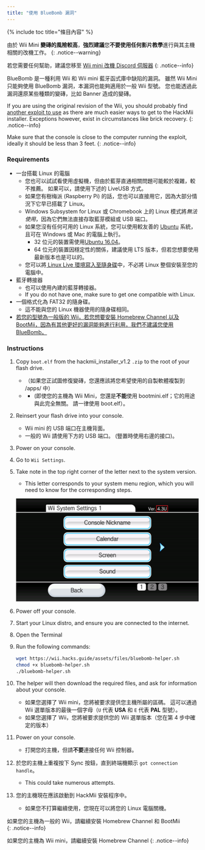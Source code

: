 ```yaml
---
title: "使用 BlueBomb 漏洞"
---
```


{% include toc title="條目內容" %}

由於 Wii Mini **變磚的風險較高**，**強烈建議**您**不要使用任何影片教學**進行與其主機相關的改機工作。
{: .notice--warning}

若您需要任何幫助，建議您移至 [Wii mini 改機 Discord 伺服器](https://discord.gg/6ryxnkS)
{: .notice--info}

BlueBomb 是一種利用 Wii 和 Wii mini 藍牙函式庫中缺陷的漏洞。 雖然 Wii Mini 只能夠使用 BlueBomb 漏洞，本漏洞也能夠適用於一般 Wii 型號。 您也能透過此漏洞還原某些種類的變磚，比如 Banner 造成的變磚。

If you are using the original revision of the Wii, you should probably find [another exploit to use](get-started) as there are much easier ways to get to the HackMii installer. Exceptions however, exist in circumstances like brick recovery.
{: .notice--info}

Make sure that the console is close to the computer running the exploit, ideally it should be less than 3 feet.
{: .notice--info}

### Requirements

* 一台搭載 Linux 的電腦
    * 您也可以試試看使用虛擬機，但由於藍芽直通相關問題可能較於複雜，較不推薦。 如果可以，請使用下述的 LiveUSB 方式。
    * 如果您有樹梅派 (Raspberry Pi) 的話，您也可以直接用它，因為大部分情況下它早已搭載了 Linux。
    * Windows Subsystem for Linux 或 Chromebook 上的 Linux 模式將*無法使用*，因為它們無法直接存取藍芽模組或 USB 端口。
    * 如果您沒有任何可用的 Linux 系統，您可以使用較友善的 [Ubuntu](https://ubuntu.com/download/desktop) 系統，且可在 Windows 或 Mac 的電腦上執行。
        * 32 位元的裝置需使用[Ubuntu 16.04](http://releases.ubuntu.com/16.04/)。
        * 64 位元的裝置因穩定性的關係，建議使用 LTS 版本，但若您想要使用最新版本也是可以的。
    * 您可以將[ Linux Live 環境寫入至隨身碟](https://ubuntu.com/tutorials/tutorial-create-a-usb-stick-on-windows#1-overview)中，不必將 Linux 整個安裝至您的電腦中。
* 藍牙轉接器
    * 也可以使用內建的藍芽轉接器。
    * If you do not have one, make sure to get one compatible with Linux.
* 一個格式化為 FAT32 的隨身碟。
    * 這不能與您的 Linux 機器使用的隨身碟相同。
* [若您的型號為一般版的 Wii，若您想要安裝 Homebrew Channel 以及 BootMii，因為有其他更好的漏洞能夠進行利用，我們不建議您使用 BlueBomb。](https://bootmii.org/download/)

### Instructions

1. Copy `boot.elf` from the hackmii_installer_v1.2 `.zip` to the root of your flash drive.
    + （如果您正試圖修復變磚，您還應該將您希望使用的自製軟體複製到 /apps/ 中）
    + - (即使您的主機為 Wii Mini，您還是**不能**使用 bootmini.elf；它的用途與此完全無關。 請一律使用 boot.elf）。
1. Reinsert your flash drive into your console.
    + Wii mini 的 USB 端口在主機背面。
    + 一般的 Wii 請使用下方的 USB 端口。 (豎置時使用右邊的接口)。
1. Power on your console.
1. Go to `Wii Settings`.
1. Take note in the top right corner of the letter next to the system version.
    + This letter corresponds to your system menu region, which you will need to know for the corresponding steps.

    ![](/images/wii/SystemMenuVersion.png)

1. Power off your console.
1. Start your Linux distro, and ensure you are connected to the internet.
1. Open the Terminal
1. Run the following commands:

    ```bash
    wget https://wii.hacks.guide/assets/files/bluebomb-helper.sh
    chmod +x bluebomb-helper.sh
    ./bluebomb-helper.sh
    ```

1. The helper will then download the required files, and ask for information about your console.
    + 如果您選擇了 Wii mini，您將被要求提供您主機所屬的區碼。 這可以通過 Wii 選單版本的最後一個字母（`U` 代表 **USA** 和 `E` 代表 **PAL** 型號）。
    + 如果您選擇了 Wii，您將被要求提供您的 Wii 選單版本（您在第 4 步中確定的版本）
1. Power on your console.
    + 打開您的主機，但請**不要**連接任何 Wii 控制器。
1. 於您的主機上重複按下 Sync 按鈕，直到終端機顯示 `got connection handle`。
    + This could take numerous attempts.
1. 您的主機現在應該啟動到 HackMii 安裝程序中。
    + 如果您不打算繼續使用，您現在可以將您的 Linux 電腦關機。

如果您的主機為一般的 Wii，請繼續安裝 Homebrew Channel 和 BootMii<br>
{: .notice--info}

如果您的主機為 Wii mini，請繼續安裝 Homebrew Channel
{: .notice--info}